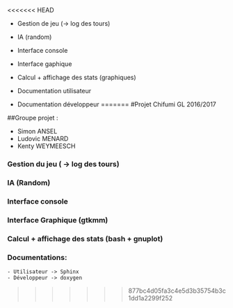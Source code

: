 <<<<<<< HEAD
- Gestion de jeu (-> log des tours)
- IA (random)
- Interface console
- Interface gaphique

- Calcul + affichage des stats (graphiques)

- Documentation utilisateur
- Documentation développeur
=======
#Projet Chifumi GL 2016/2017

##Groupe projet :
- Simon ANSEL
- Ludovic MENARD
- Kenty WEYMEESCH


### Gestion du jeu ( -> log des tours)
### IA (Random)
### Interface console
### Interface Graphique (gtkmm)
### Calcul + affichage des stats (bash + gnuplot)
### Documentations:
    - Utilisateur -> Sphinx
    - Développeur -> doxygen



>>>>>>> 877bc4d05fa3c4e5d3b35754b3c1dd1a2299f252
